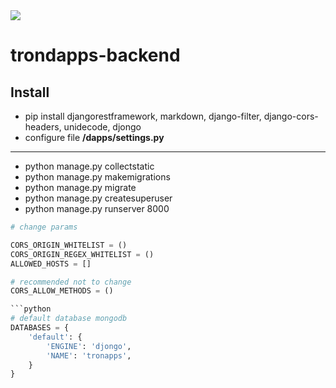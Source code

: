 <img src="https://downloader.disk.yandex.ru/preview/1f688888f930c00e8afb606a492797b54e9438d43f843e86d97b341da925e7ac/5bcfa12a/fAJlD2l5xgfbrwqcVrk3P-I34t3RcHWHokWS-6T_RyBKrEjv10zua2KYWJDr3xEnekOZz7sKW4Xw7wKH7Quxmg%3D%3D?uid=0&filename=2018-10-23_21-30-19.png&disposition=inline&hash=&limit=0&content_type=image%2Fpng&tknv=v2&size=2048x2048">

# trondapps-backend

## Install

* pip install djangorestframework, markdown, django-filter, django-cors-headers, unidecode, djongo
* configure file **/dapps/settings.py**
------
* python manage.py collectstatic
* python manage.py makemigrations
* python manage.py migrate
* python manage.py createsuperuser
* python manage.py runserver 8000

```python
# change params

CORS_ORIGIN_WHITELIST = ()
CORS_ORIGIN_REGEX_WHITELIST = ()
ALLOWED_HOSTS = []

# recommended not to change
CORS_ALLOW_METHODS = () 

```python 
# default database mongodb
DATABASES = {
    'default': {
        'ENGINE': 'djongo',
        'NAME': 'tronapps',
    }
}
```

